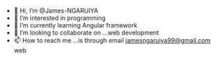 - 👋 Hi, I’m @James-NGARUIYA
- 👀 I’m interested in programming
- 🌱 I’m currently learning Angular framework
- 💞️ I’m looking to collaborate on ...web development
- 📫 How to reach me ...is through email jamesngaruiya99@gmail.com
web
<!---
James-NGARUIYA/James-NGARUIYA is a ✨ special ✨ repository because its `README.md` (this file) appears on your GitHub profile.
You can click the Preview link to take a look at your changes.
--->
